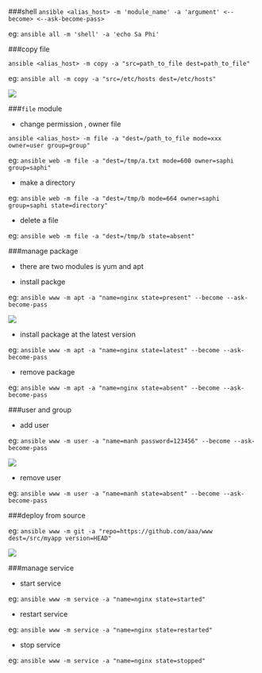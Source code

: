 ###shell
`ansible <alias_host> -m 'module_name' -a 'argument' <--become> <--ask-become-pass>`

eg: `ansible all -m 'shell' -a 'echo Sa Phi'`

###copy file

`ansible <alias_host> -m copy -a "src=path_to_file dest=path_to_file"`

eg: `ansible all -m copy -a "src=/etc/hosts dest=/etc/hosts"`

<img src="http://i.imgur.com/6SPz4XO.png">

###`file` module

- change permission , owner file

`ansible <alias_host> -m file -a "dest=/path_to_file mode=xxx owner=user group=group"`

eg: `ansible web -m file -a "dest=/tmp/a.txt mode=600 owner=saphi group=saphi"`

- make a directory

eg: `ansible web -m file -a "dest=/tmp/b mode=664 owner=saphi group=saphi state=directory"`

- delete a file

eg: `ansible web -m file -a "dest=/tmp/b state=absent"`

###manage package

- there are two modules is yum and apt

- install packge

eg: `ansible www -m apt -a "name=nginx state=present" --become --ask-become-pass`

<img src="http://i.imgur.com/JbrNVZk.png">

- install package at the latest version

eg: `ansible www -m apt -a "name=nginx state=latest" --become --ask-become-pass`

- remove package

eg: `ansible www -m apt -a "name=nginx state=absent" --become --ask-become-pass`

###user and group

- add user

eg: `ansible www -m user -a "name=manh password=123456" --become --ask-become-pass`

<img src="http://i.imgur.com/7gLisGd.png">

- remove user

eg: `ansible www -m user -a "name=manh state=absent" --become --ask-become-pass`

###deploy from source

eg: `ansible www -m git -a "repo=https://github.com/aaa/www dest=/src/myapp version=HEAD"`


<img src="http://i.imgur.com/vlglVnu.png">

###manage service

- start service

eg: `ansible www -m service -a "name=nginx state=started"`

- restart service

eg: `ansible www -m service -a "name=nginx state=restarted"`

- stop service

eg: `ansible www -m service -a "name=nginx state=stopped"`
